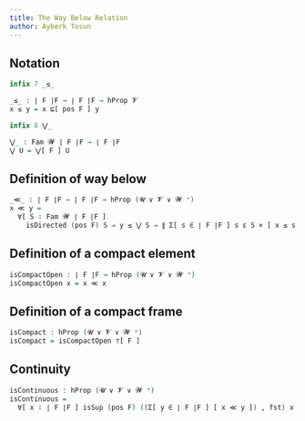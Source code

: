 ```yaml
---
title: The Way Below Relation
author: Ayberk Tosun
---
```


<!--
```agda
{-# OPTIONS --cubical --safe #-}

open import Basis
open import Cubical.Functions.Logic
open import Frame

module WayBelow (F : Frame 𝓤 𝓥 𝓦) where

open import Poset
open import Cubical.Data.Sigma hiding (_∨_)
open import Nucleus
```
-->

## Notation

```agda
infix 7 _≤_

_≤_ : ∣ F ∣F → ∣ F ∣F → hProp 𝓥
x ≤ y = x ⊑[ pos F ] y
```

```agda
infix 8 ⋁_

⋁_ : Fam 𝓦 ∣ F ∣F → ∣ F ∣F
⋁ U = ⋁[ F ] U
```

## Definition of way below

```agda
_≪_ : ∣ F ∣F → ∣ F ∣F → hProp (𝓤 ∨ 𝓥 ∨ 𝓦 ⁺)
x ≪ y =
  ∀[ S ∶ Fam 𝓦 ∣ F ∣F ]
    isDirected (pos F) S ⇒ y ≤ ⋁ S ⇒ ∥ Σ[ s ∈ ∣ F ∣F ] s ε S × [ x ≤ s ] ∥Ω
```

## Definition of a compact element

```agda
isCompactOpen : ∣ F ∣F → hProp (𝓤 ∨ 𝓥 ∨ 𝓦 ⁺)
isCompactOpen x = x ≪ x
```

## Definition of a compact frame

```agda
isCompact : hProp (𝓤 ∨ 𝓥 ∨ 𝓦 ⁺)
isCompact = isCompactOpen ⊤[ F ]
```

## Continuity

```agda
isContinuous : hProp (𝓤 ∨ 𝓥 ∨ 𝓦 ⁺)
isContinuous =
  ∀[ x ∶ ∣ F ∣F ] isSup (pos F) ((Σ[ y ∈ ∣ F ∣F ] [ x ≪ y ]) , fst) x
```
